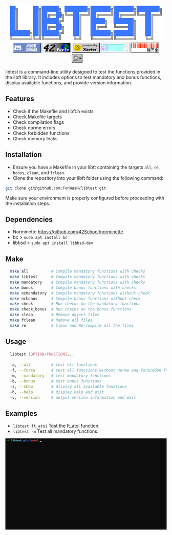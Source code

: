 <p align="center">
  <img src="resources/title.png" />
  <br><a href="https://discord.gg/hVr9nDFwgY"><img src="resources/discord.gif" /></a>
  <a href="https://42.fr/"><img src="resources/42.gif" /></a>
  <a href="https://raw.githubusercontent.com/FonWasH/libtest/main/resources/le_xav.jpg"><img src="resources/xav.gif" /></a>
  <a href="https://www.youtube.com/watch?v=SFdjkTLiJuY"><img src="resources/logo1.gif" /></a>
  <a href="https://www.youtube.com/watch?v=aV6VyvAHOdg"><img src="resources/logo2.gif" /></a>
  <img src="resources/000010.gif" />
</p>


libtest is a command-line utility designed to test the functions provided in the libft library.
It includes options to test mandatory and bonus functions, display available functions, and provide version information.

## Features
- Check if the Makefile and libft.h exists
- Check Makefile targets
- Check compilation flags
- Check norme errors
- Check forbidden functions
- Check memory leaks

## Installation
- Ensure you have a Makefile in your libft containing the targets `all`, `re`, `bonus`, `clean`, and `fclean`.
- Clone the repository into your libft folder using the following command:
```bash
git clone git@github.com:FonWasH/libtest.git
```
Make sure your environment is properly configured before proceeding with the installation steps.

## Dependencies
- Norminette https://github.com/42School/norminette
- bc > `sudo apt install bc`
- libbsd > `sudo apt install libbsd-dev`

## Make
```bash
  make all          # Compile mandatory functions with checks
  make libtest      # Compile mandatory functions with checks
  make mandatory    # Compile mandatory functions with checks
  make bonus        # Compile bonus functions with checks
  make ncmandatory  # Compile mandatory functions without check
  make ncbonus      # Compile bonus functions without check
  make check        # Run checks on the mandatory functions
  make check_bonus  # Run checks on the bonus functions
  make clean        # Remove object files
  make fclean       # Remove all files
  make re           # Clean and Re-compile all the files
```

## Usage
```bash
  libtest [OPTION/FUNCTION]...

  -a, --all         # test all functions
  -f, --force       # test all functions without norme and forbidden functions check
  -m, --mandatory   # test mandatory functions
  -b, --bonus       # test bonus functions
  -s, --show        # display all available functions
  -h, --help        # display help and exit
  -v, --version     # output version information and exit
```
  
## Examples
- `libtest ft_atoi` Test the ft_atoi function.
- `libtest -m` Test all mandatory functions.
<p align="left">
  <img src="resources/example.gif" />
</p>